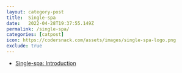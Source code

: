 ```yaml
---
layout: category-post
title:  Single-spa
date:   2022-04-28T19:37:55.149Z
permalink: /single-spa/
categories: [catpost]
icon: https://codersnack.com/assets/images/single-spa-logo.png
exclude: true
---
```

 * [Single-spa: Introduction](/single-spa-introduction) 
